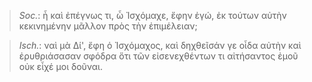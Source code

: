 

>  *Soc.*: ἦ καὶ ἐπέγνως τι, ὦ Ἰσχόμαχε, ἔφην ἐγώ, ἐκ τούτων αὐτὴν κεκινημένην μᾶλλον πρὸς τὴν ἐπιμέλειαν;



>  *Isch.*: ναὶ μὰ Δί', ἔφη ὁ Ἰσχόμαχος, καὶ δηχθεῖσάν γε οἶδα αὐτὴν καὶ ἐρυθριάσασαν σφόδρα ὅτι τῶν εἰσενεχθέντων τι αἰτήσαντος ἐμοῦ οὐκ εἶχέ μοι δοῦναι.